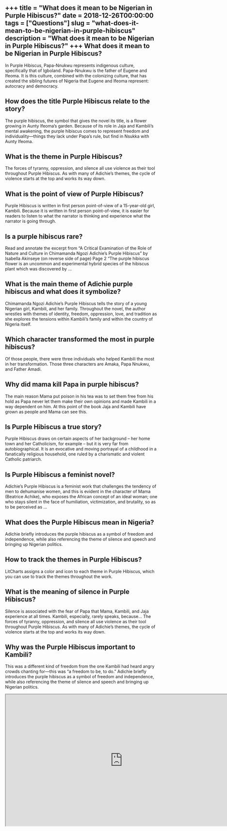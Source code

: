 +++
title = "What does it mean to be Nigerian in Purple Hibiscus?"
date = 2018-12-26T00:00:00
tags = ["Questions"]
slug = "what-does-it-mean-to-be-nigerian-in-purple-hibiscus"
description = "What does it mean to be Nigerian in Purple Hibiscus?"
+++
What does it mean to be Nigerian in Purple Hibiscus?
----------------------------------------------------

In Purple Hibiscus, Papa-Nnukwu represents indigenous culture, specifically that of Igboland. Papa-Nnukwu is the father of Eugene and Ifeoma. It is this culture, combined with the colonizing culture, that has created the sibling futures of Nigeria that Eugene and Ifeoma represent: autocracy and democracy.

How does the title Purple Hibiscus relate to the story?
-------------------------------------------------------

The purple hibiscus, the symbol that gives the novel its title, is a flower growing in Aunty Ifeoma’s garden. Because of its role in Jaja and Kambili’s mental awakening, the purple hibiscus comes to represent freedom and individuality—things they lack under Papa’s rule, but find in Nsukka with Aunty Ifeoma.

What is the theme in Purple Hibiscus?
-------------------------------------

The forces of tyranny, oppression, and silence all use violence as their tool throughout Purple Hibiscus. As with many of Adichie’s themes, the cycle of violence starts at the top and works its way down.

What is the point of view of Purple Hibiscus?
---------------------------------------------

Purple Hibiscus is written in first person point-of-view of a 15-year-old girl, Kambili. Because it is written in first person point-of-view, it is easier for readers to listen to what the narrator is thinking and experience what the narrator is going through.

Is a purple hibiscus rare?
--------------------------

Read and annotate the excerpt from “A Critical Examination of the Role of Nature and Culture in Chimamanda Ngozi Adichie’s Purple Hibiscus” by Isabella Akinseye (on reverse side of page) Page 2 “The purple hibiscus flower is an uncommon and experimental hybrid species of the hibiscus plant which was discovered by …

What is the main theme of Adichie purple hibiscus and what does it symbolize?
-----------------------------------------------------------------------------

Chimamanda Ngozi Adichie’s Purple Hibiscus tells the story of a young Nigerian girl, Kambili, and her family. Throughout the novel, the author wrestles with themes of identity, freedom, oppression, love, and tradition as she explores the tensions within Kambili’s family and within the country of Nigeria itself.

Which character transformed the most in purple hibiscus?
--------------------------------------------------------

Of those people, there were three individuals who helped Kambili the most in her transformation. Those three characters are Amaka, Papa Nnukwu, and Father Amadi.

Why did mama kill Papa in purple hibiscus?
------------------------------------------

The main reason Mama put poison in his tea was to set them free from his hold as Papa never let them make their own opinions and made Kambili in a way dependent on him. At this point of the book Jaja and Kambili have grown as people and Mama can see this.

Is Purple Hibiscus a true story?
--------------------------------

Purple Hibiscus draws on certain aspects of her background – her home town and her Catholicism, for example – but it is very far from autobiographical. It is an evocative and moving portrayal of a childhood in a fanatically religious household, one ruled by a charismatic and violent Catholic patriarch.

Is Purple Hibiscus a feminist novel?
------------------------------------

Adichie’s Purple Hibiscus is a feminist work that challenges the tendency of men to dehumanise women, and this is evident in the character of Mama (Beatrice Achike), who exposes the African concept of an ideal woman; one who stays silent in the face of humiliation, victimization, and brutality, so as to be perceived as …

What does the Purple Hibiscus mean in Nigeria?
----------------------------------------------

Adichie briefly introduces the purple hibiscus as a symbol of freedom and independence, while also referencing the theme of silence and speech and bringing up Nigerian politics.

How to track the themes in Purple Hibiscus?
-------------------------------------------

LitCharts assigns a color and icon to each theme in Purple Hibiscus, which you can use to track the themes throughout the work.

What is the meaning of silence in Purple Hibiscus?
--------------------------------------------------

Silence is associated with the fear of Papa that Mama, Kambili, and Jaja experience at all times. Kambili, especially, rarely speaks, because… The forces of tyranny, oppression, and silence all use violence as their tool throughout Purple Hibiscus. As with many of Adichie’s themes, the cycle of violence starts at the top and works its way down.

Why was the Purple Hibiscus important to Kambili?
-------------------------------------------------

This was a different kind of freedom from the one Kambili had heard angry crowds chanting for—this was “a freedom to be, to do.” Adichie briefly introduces the purple hibiscus as a symbol of freedom and independence, while also referencing the theme of silence and speech and bringing up Nigerian politics.

<iframe allow="accelerometer; autoplay; clipboard-write; encrypted-media; gyroscope; picture-in-picture" allowfullscreen="" class="__youtube_prefs__  epyt-is-override  no-lazyload" data-no-lazy="1" data-origheight="433" data-origwidth="770" data-skipgform_ajax_framebjll="" height="433" id="_ytid_71697" loading="lazy" src="https://www.youtube.com/embed/pPZ9z2moE6s?enablejsapi=1&autoplay=0&cc_load_policy=0&cc_lang_pref=&iv_load_policy=1&loop=0&modestbranding=0&rel=1&fs=1&playsinline=0&autohide=2&theme=dark&color=red&controls=1&" title="YouTube player" width="770"></iframe>